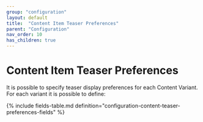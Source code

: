 ```yaml
---
group: "configuration"
layout: default
title:  "Content Item Teaser Preferences"
parent: "Configuration"
nav_order: 10
has_children: true
---
```


# Content Item Teaser Preferences

It is possible to specify teaser display preferences for each Content Variant. For each variant it is possible to define:

{% include fields-table.md definition="configuration-content-teaser-preferences-fields" %}
